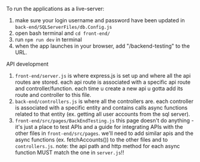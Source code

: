 
To run the applications as a live-server: <br>
1. make sure your login username and password have been updated in `back-end/SQLServerFiles/db.Config.js`
2. open bash terminal and `cd front-end/`
3. run `npm run dev` in terminal
4. when the app launches in your browser, add "/backend-testing" to the URL. 

API development 
1. `front-end/server.js` is where express.js is set up and where all the api routes are stored. each api route is associated with a specific api route and controller/function. each time u create a new api u gotta add its route and controller to this file. 
2. `back-end/controllers.js` is where all the controllers are. each controller is associated with a specific entity and contains calls async functions related to that entity (ex. getting all user accounts from the sql server). 
3. `front-end/src/pages/BackEndTesting.js` this page doesn't do anything - it's just a place to test APIs and a guide for integrating APIs with the other files in `front-end/src/pages`. we'll need to add similar apis and the async functions (ex. fetchAccounts()) to the other files and to `controllers.js`. note: the api path and http method for each async function MUST match the one in `server.js`!!

